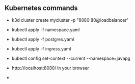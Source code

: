 
## Kubernetes commands

 - k3d cluster create mycluster -p "8080:80@loadbalancer"
 -  kubectl apply -f namespace.yaml 

 - kubectl apply -f postgres.yaml 

 - kubectl apply -f ingress.yaml 

 - kubectl config set-context --current --namespace=javapg

 - http://localhost:8080/ in your browser
 - 

 



